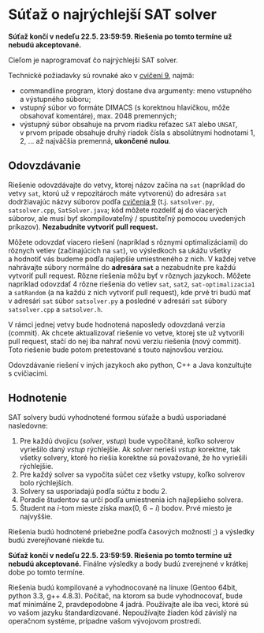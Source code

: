 Súťaž o najrýchlejší SAT solver
===============================

**Súťaž končí v nedeľu 22.5. 23:59:59. Riešenia po tomto termíne už nebudú
akceptované.**

Cieľom je naprogramovať čo najrýchlejší SAT solver.

Technické požiadavky sú rovnaké ako 
v [cvičení 9](../cv09#technické-detaily-riešenia), najmä:
- commandline program, ktorý dostane dva argumenty: meno vstupného a výstupného súboru;
- vstupný súbor vo formáte DIMACS (s korektnou hlavičkou, môže obsahovať komentáre),
  max. 2048 premenných;
- výstupný súbor obsahuje na prvom riadku reťazec `SAT` alebo `UNSAT`, v prvom
  prípade obsahuje druhý riadok čísla s absolútnymi hodnotami 1, 2, … až
  najväčšia premenná, **ukončené nulou**.

## Odovzdávanie

Riešenie odovzdávajte do vetvy, ktorej názov začína na `sat` (napríklad do
vetvy `sat`, ktorú už v repozitároch máte vytvorenú) do adresára `sat`
dodržiavajúc názvy súborov podľa
[cvičenia 9](../cv09#technick%C3%A9-detaily-rie%C5%A1enia)
(t.j. `satsolver.py`, `satsolver.cpp`, `SatSolver.java`; kód môžete rozdeliť
aj do viacerých súborov, ale musí byť skompilovateľný / spustiteľný pomocou
uvedených príkazov). **Nezabudnite vytvoriť pull request.**

Môžete odovzdať viacero riešení (napríklad s rôznymi optimalizáciami) do
rôznych vetiev (začínajúcich na `sat`), vo výsledkoch sa ukážu všetky 
a hodnotiť vás budeme podľa najlepšie umiestneného z nich. V každej vetve
nahrávajte súbory normálne do **adresára `sat`** a nezabudnite pre každú
vytvoriť pull request. Rôzne riešenia môžu byť v rôznych jazykoch.  Môžete
napríklad odovzdať 4 rôzne riešenia do vetiev `sat`, `sat2`,
`sat-optimalizacia1` a `satRandom` (a na každú z nich vytvoriť pull
request), kde prvé tri budú mať v adresári `sat` súbor `satsolver.py` 
a posledné v adresári `sat` súbory `satsolver.cpp` a `satsolver.h`.

V rámci jednej vetvy bude hodnotená naposledy odovzdaná verzia (commit). Ak
chcete aktualizovať riešenie vo vetve, ktorej ste už vytvorili pull request,
stačí do nej iba nahrať novú verziu riešenia (nový commit). Toto riešenie
bude potom pretestované s touto najnovšou verziou.

Odovzdávanie riešení v iných jazykoch ako python, C++ a Java konzultujte s cvičiacimi.

## Hodnotenie

SAT solvery budú vyhodnotené formou súťaže a budú usporiadané nasledovne:

1. Pre každú dvojicu (<var>solver</var>, <var>vstup</var>) bude vypočítané, koľko solverov
   vyriešilo daný <var>vstup</var> rýchlejšie. Ak <var>solver</var> nerieši <var>vstup</var> korektne, tak
   všetky solvery, ktoré ho riešia korektne sú považované, že ho vyriešili
   rýchlejšie.
1. Pre každý solver sa vypočíta súčet cez všetky vstupy, koľko solverov bolo
   rýchlejších.
1. Solvery sa usporiadajú podľa súčtu z bodu 2.
1. Poradie študentov sa určí podľa umiestnenia ich najlepšieho solvera.
1. Študent na <var>i</var>-tom mieste získa max(0, 6 − <var>i</var>) bodov. Prvé miesto je najvyššie.

Riešenia budú hodnotené priebežne podľa časových možností ;) a výsledky
budú zverejňované niekde tu.

**Súťaž končí v nedeľu 22.5. 23:59:59. Riešenia po tomto termíne už nebudú
akceptované.** Finálne výsledky a body budú zverejnené v krátkej dobe po tomto
termíne.

Riešenia budú kompilované a vyhodnocované na linuxe (Gentoo 64bit,
python 3.3, g++ 4.8.3).
Počítač, na ktorom sa bude vyhodnocovať, bude mať minimálne 2, pravdepodobne
4 jadrá.
Používajte ale iba veci, ktoré sú vo vašom jazyku štandardizované.
Nepoužívajte žiaden kód závislý na operačnom systéme, prípadne vašom
vývojovom prostredí.
